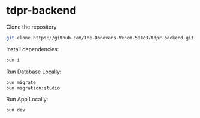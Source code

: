 # tdpr-backend

Clone the repository

```bash
git clone https://github.com/The-Donovans-Venom-501c3/tdpr-backend.git
```

Install dependencies:

```bash
bun i
```

Run Database Locally:

```bash
bun migrate
bun migration:studio
```

Run App Locally:

```bash
bun dev
```
